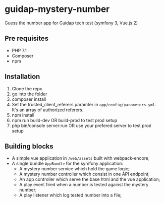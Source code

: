 # guidap-mystery-number
Guess the number app for Guidap tech test (symfony 3, Vue.js 2)

## Pre requisites
* PHP 7.1
* Composer
* npm

## Installation
1. Clone the repo
1. go into the folder
1. composer install
1. Set the trusted_client_referers paramter in `app/config/parameters.yml`. It's an array of authorized referers.
1. npm install
1. npm run build-dev OR build-prod to test prod setup
1. php bin/console server:run OR use your prefered server to test prod setup

## Building blocks
* A simple vue application in `/web/assets` built with webpack-encore;
* A single bundle `AppBundle` for the symfony application:
  * A mystery number service which hold the game logic;
  * A mystery number controller which consist in one API endpoint;
  * An app controller which serve the base html and the vue application;
  * A play event fired when a number is tested against the mystery number;
  * A play listener which log tested number into a file;
